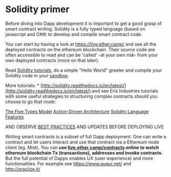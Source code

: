 # Solidity primer

Before diving into Dapp development it is important to get a good grasp of smart contract writing. Solidity is a fully typed language (based on javascript and C##) to develop and compile smart contract code.

You can start by having a look at https://live.ether.camp/ and see all the deployed contracts on the ethereum blockchain. Their source code are often accessible to read  and can be 'called' -at your own risk- from your own deployed contracts (more on that later).

Read [Solidity tutorials](http://solidity.readthedocs.io/en/latest/solidity-by-example.html), do a simple "Hello World" greeter and compile your Solidity code in your [sandbox](https://nogo10.gitbooks.io/ether-camp-live-studio-primer/content/sandbox_features.html).

More tutorials: * [http://solidity.readthedocs.io/en/latest/](http://solidity.readthedocs.io/en/latest/)
and see Eris Industries tutorials with some useful strategies to structuring complex contracts should you choose to go that route:

[The Five Types Model](https://docs.erisindustries.com/tutorials/solidity/solidity-1/)
[Action-Driven Architecture](https://docs.erisindustries.com/tutorials/solidity/solidity-2/)
[Solidity Language Features](https://docs.erisindustries.com/tutorials/solidity/solidity-3/)

AND OBSERVE [BEST PRACTICES](http://solidity.readthedocs.io/en/latest/miscellaneous.html#tips-and-tricks) AND UPDATES BEFORE DEPLOYING LIVE

Writing smart contracts is a subset of full Dapp deployment. One can write a contract and let users interact and use that contract via a Ethereum node client (eg. Mist). You can **use [live.ether.camp/contracts](https://live.ether.camp/contracts) online to watch ethereum blockchain Tx (transactions), addresses and invoke contracts**. But the full potential of Dapps enables  UX (user experience) and more functionalities. For example see https://www.augur.net/ and http://oraclize.it/



